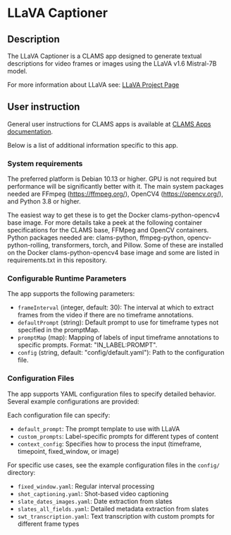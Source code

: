# LLaVA Captioner

## Description

The LLaVA Captioner is a CLAMS app designed to generate textual descriptions for video frames or images using the LLaVA v1.6 Mistral-7B model. 

For more information about LLaVA see: [LLaVA Project Page](https://llava-vl.github.io/)

## User instruction

General user instructions for CLAMS apps is available at [CLAMS Apps documentation](https://apps.clams.ai/clamsapp).

Below is a list of additional information specific to this app.

### System requirements

The preferred platform is Debian 10.13 or higher. GPU is not required but performance will be significantly better with it. The main system packages needed are FFmpeg (https://ffmpeg.org/), OpenCV4 (https://opencv.org/), and Python 3.8 or higher.

The easiest way to get these is to get the Docker clams-python-opencv4 base image. For more details take a peek at the following container specifications for the CLAMS base, FFMpeg and OpenCV containers. Python packages needed are: clams-python, ffmpeg-python, opencv-python-rolling, transformers, torch, and Pillow. Some of these are installed on the Docker clams-python-opencv4 base image and some are listed in requirements.txt in this repository.

### Configurable Runtime Parameters

The app supports the following parameters:

- `frameInterval` (integer, default: 30): The interval at which to extract frames from the video if there are no timeframe annotations.
- `defaultPrompt` (string): Default prompt to use for timeframe types not specified in the promptMap.
- `promptMap` (map): Mapping of labels of input timeframe annotations to specific prompts. Format: "IN_LABEL:PROMPT".
- `config` (string, default: "config/default.yaml"): Path to the configuration file.

### Configuration Files

The app supports YAML configuration files to specify detailed behavior. Several example configurations are provided:


Each configuration file can specify:
- `default_prompt`: The prompt template to use with LLaVA
- `custom_prompts`: Label-specific prompts for different types of content
- `context_config`: Specifies how to process the input (timeframe, timepoint, fixed_window, or image)

For specific use cases, see the example configuration files in the `config/` directory:
- `fixed_window.yaml`: Regular interval processing
- `shot_captioning.yaml`: Shot-based video captioning
- `slate_dates_images.yaml`: Date extraction from slates
- `slates_all_fields.yaml`: Detailed metadata extraction from slates
- `swt_transcription.yaml`: Text transcription with custom prompts for different frame types

